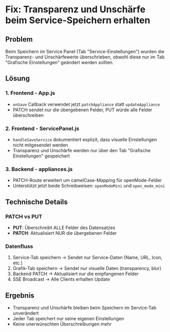 # Fix: Transparenz und Unschärfe beim Service-Speichern erhalten

## Problem
Beim Speichern im Service Panel (Tab "Service-Einstellungen") wurden die Transparenz- und Unschärfewerte überschrieben, obwohl diese nur im Tab "Grafische Einstellungen" geändert werden sollten.

## Lösung

### 1. Frontend - App.js
- `onSave` Callback verwendet jetzt `patchAppliance` statt `updateAppliance`
- PATCH sendet nur die übergebenen Felder, PUT würde alle Felder überschreiben

### 2. Frontend - ServicePanel.js
- `handleSaveService` dokumentiert explizit, dass visuelle Einstellungen nicht mitgesendet werden
- Transparenz und Unschärfe werden nur über den Tab "Grafische Einstellungen" gespeichert

### 3. Backend - appliances.js
- PATCH-Route erweitert um camelCase-Mapping für openMode-Felder
- Unterstützt jetzt beide Schreibweisen: `openModeMini` und `open_mode_mini`

## Technische Details

### PATCH vs PUT
- **PUT**: Überschreibt ALLE Felder des Datensatzes
- **PATCH**: Aktualisiert NUR die übergebenen Felder

### Datenfluss
1. Service-Tab speichern → Sendet nur Service-Daten (Name, URL, Icon, etc.)
2. Grafik-Tab speichern → Sendet nur visuelle Daten (transparency, blur)
3. Backend PATCH → Aktualisiert nur die empfangenen Felder
4. SSE Broadcast → Alle Clients erhalten Update

## Ergebnis
- Transparenz und Unschärfe bleiben beim Speichern im Service-Tab unverändert
- Jeder Tab speichert nur seine eigenen Einstellungen
- Keine unerwünschten Überschreibungen mehr
